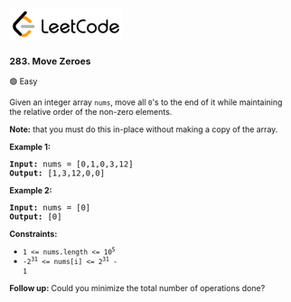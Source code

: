 <a href="https://leetcode.com/problems/move-zeroes/">
    <img src="/leetcode-logo.png" style="width:200px" alt="LeetCode"/>
</a>

### 283. Move Zeroes

:green_circle: Easy

Given an integer array `nums`, move all `0`'s to the end of it while maintaining
the relative order of the non-zero elements.

__Note:__ that you must do this in-place without making a copy of the array.

__Example 1:__
<pre>
<b>Input:</b> nums = [0,1,0,3,12]
<b>Output:</b> [1,3,12,0,0]
</pre>

__Example 2:__
<pre>
<b>Input:</b> nums = [0]
<b>Output:</b> [0]
</pre>

__Constraints:__

* <code>1 <= nums.length <= 10<sup>5</sup></code>
* <code>-2<sup>31</sup> <= nums[i] <= 2<sup>31</sup> - 1</code>

__Follow up:__
Could you minimize the total number of operations done?
